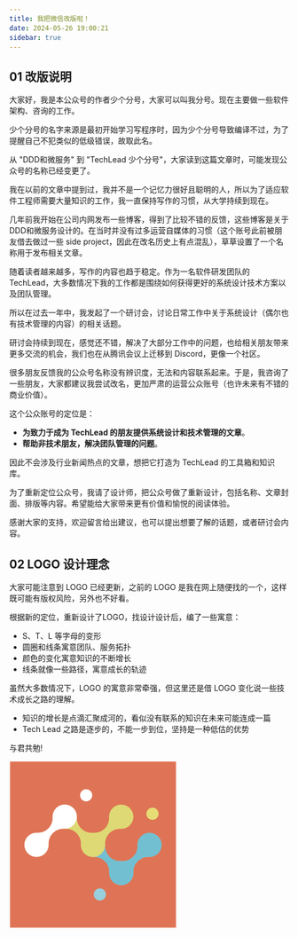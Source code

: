 ```yaml
---
title: 我把微信改版啦！
date: 2024-05-26 19:00:21
sidebar: true
---
```


## 01 改版说明 

大家好，我是本公众号的作者少个分号，大家可以叫我分号。现在主要做一些软件架构、咨询的工作。

少个分号的名字来源是最初开始学习写程序时，因为少个分号导致编译不过，为了提醒自己不犯类似的低级错误，故取此名。

从 "DDD和微服务" 到 "TechLead 少个分号"，大家读到这篇文章时，可能发现公众号的名称已经变更了。

我在以前的文章中提到过，我并不是一个记忆力很好且聪明的人，所以为了适应软件工程师需要大量知识的工作，我一直保持写作的习惯，从大学持续到现在。

几年前我开始在公司内网发布一些博客，得到了比较不错的反馈，这些博客是关于DDD和微服务设计的。在当时并没有过多运营自媒体的习惯（这个账号此前被朋友借去做过一些 side project，因此在改名历史上有点混乱），草草设置了一个名称用于发布相关文章。

随着读者越来越多，写作的内容也趋于稳定。作为一名软件研发团队的 TechLead，大多数情况下我的工作都是围绕如何获得更好的系统设计技术方案以及团队管理。

所以在过去一年中，我发起了一个研讨会，讨论日常工作中关于系统设计（偶尔也有技术管理的内容）的相关话题。

研讨会持续到现在，感觉还不错，解决了大部分工作中的问题，也给相关朋友带来更多交流的机会，我们也在从腾讯会议上迁移到 Discord，更像一个社区。

很多朋友反馈我的公众号名称没有辨识度，无法和内容联系起来。于是，我咨询了一些朋友，大家都建议我尝试改名，更加严肃的运营公众账号（也许未来有不错的商业价值）。

这个公众账号的定位是：
    
- **为致力于成为 TechLead 的朋友提供系统设计和技术管理的文章**。
- **帮助非技术朋友，解决团队管理的问题**。

因此不会涉及行业新闻热点的文章，想把它打造为 TechLead 的工具箱和知识库。

为了重新定位公众号，我请了设计师，把公众号做了重新设计，包括名称、文章封面、排版等内容。希望能给大家带来更有价值和愉悦的阅读体验。

感谢大家的支持，欢迎留言给出建议，也可以提出想要了解的话题，或者研讨会内容。

## 02 LOGO 设计理念

大家可能注意到 LOGO 已经更新，之前的 LOGO 是我在网上随便找的一个，这样既可能有版权风险，另外也不好看。

根据新的定位，重新设计了LOGO，找设计设计后，编了一些寓意：

- S、T、L 等字母的变形
- 圆圈和线条寓意团队、服务拓扑
- 颜色的变化寓意知识的不断增长
- 线条就像一些路径，寓意成长的轨迹

虽然大多数情况下，LOGO 的寓意非常牵强，但这里还是借 LOGO 变化说一些技术成长之路的理解。

- 知识的增长是点滴汇聚成河的，看似没有联系的知识在未来可能连成一篇
- Tech Lead 之路是逐步的，不能一步到位，坚持是一种低估的优势

与君共勉!

![logo.png](https://raw.githubusercontent.com/linksgo2011/shaogefenhao-v2/master/src/libs/ad/wechat-rebrand/logo.png)